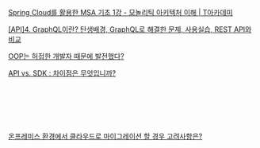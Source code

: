 


[Spring Cloud를 활용한 MSA 기초 1강 - 모놀리틱 아키텍처 이해 | T아카데미](https://www.youtube.com/watch?v=D6drzNZWs-Y)
<br/>

[[API]4. GraphQL이란? 탄생배경, GraphQL로 해결한 문제, 사용실습, REST API와 비교](https://www.youtube.com/watch?v=xiE9-S7s9rs&list=PLiLLi47PCMPjvVIba_5Tzl--QqblJkpnZ&index=138&ab_channel=%ED%89%81%ED%89%81%EC%BD%94%EB%94%A9TungTungCoding)
<br/>

[OOP는 허접한 개발자 때문에 발전했다?](https://www.youtube.com/watch?v=oHaGgLRZy3Y&list=PLiLLi47PCMPjvVIba_5Tzl--QqblJkpnZ&index=194&ab_channel=%ED%8F%AC%ED%94%84TV)
<br/>

[API vs. SDK : 차이점은 무엇입니까?](https://www.youtube.com/watch?v=kG-fLp9BTRo&list=PLiLLi47PCMPjvVIba_5Tzl--QqblJkpnZ&index=210&ab_channel=IBMTechnology)
<br/>

[]()
<br/>

[]()
<br/>

[]()
<br/>



[온프레미스 환경에서 클라우드로 마이그레이션 할 경우 고려사항은?](https://www.youtube.com/watch?v=Hgkxegh2-KA&list=PLiLLi47PCMPjvVIba_5Tzl--QqblJkpnZ&index=5&ab_channel=%EB%84%90%EB%84%90%ED%95%9C%EA%B0%9C%EB%B0%9C%EC%9E%90TV)
<br/>

